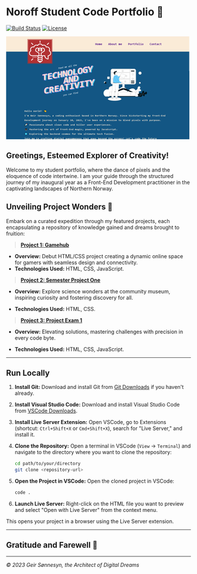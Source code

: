 # Noroff Student Code Portfolio 🚀

[![Build Status](https://img.shields.io/badge/Check%20out%20Noroff%20here-FF3F00)](https://www.noroff.no/en/)
[![License](https://img.shields.io/badge/license-MIT-blue.svg)](LICENSE)

![image](/assets/img/portfolio.png)

## Greetings, Esteemed Explorer of Creativity!

Welcome to my student portfolio, where the dance of pixels and the eloquence of code intertwine. I am your guide through the structured journey of my inaugural year as a Front-End Development practitioner in the captivating landscapes of Northern Norway.

## Unveiling Project Wonders 🌟

Embark on a curated expedition through my featured projects, each encapsulating a repository of knowledge gained and dreams brought to fruition:

> [**Project 1: Gamehub**](https://github.com/GargusS/Gamehub)

- **Overview:** Debut HTML/CSS project creating a dynamic online space for gamers with seamless design and connectivity.
- **Technologies Used:** HTML, CSS, JavaScript.

> [**Project 2: Semester Project One**](https://github.com/GargusS/SemesterProjectOne)

- **Overview:** Explore science wonders at the community museum, inspiring curiosity and fostering discovery for all.

- **Technologies Used:** HTML, CSS.

> [**Project 3: Project Exam 1**](https://github.com/GargusS/project_exam_2023)

- **Overview:** Elevating solutions, mastering challenges with precision in every code byte.

- **Technologies Used:** HTML, CSS, JavaScript.

---

## Run Locally

1. **Install Git:**
   Download and install Git from [Git Downloads](https://git-scm.com/downloads) if you haven't already.

2. **Install Visual Studio Code:**
   Download and install Visual Studio Code from [VSCode Downloads](https://code.visualstudio.com/download).

3. **Install Live Server Extension:**
   Open VSCode, go to Extensions (shortcut: `Ctrl+Shift+X` or `Cmd+Shift+X`), search for "Live Server," and install it.

4. **Clone the Repository:**
   Open a terminal in VSCode (`View` -> `Terminal`) and navigate to the directory where you want to clone the repository:

   ```bash
   cd path/to/your/directory
   git clone <repository-url>
   ```

5. **Open the Project in VSCode:**
   Open the cloned project in VSCode:

   ```bash
   code .
   ```

6. **Launch Live Server:**
   Right-click on the HTML file you want to preview and select "Open with Live Server" from the context menu.

This opens your project in a browser using the Live Server extension.

---

## Gratitude and Farewell 🌈

---

_© 2023 Geir Sønnesyn, the Architect of Digital Dreams_
